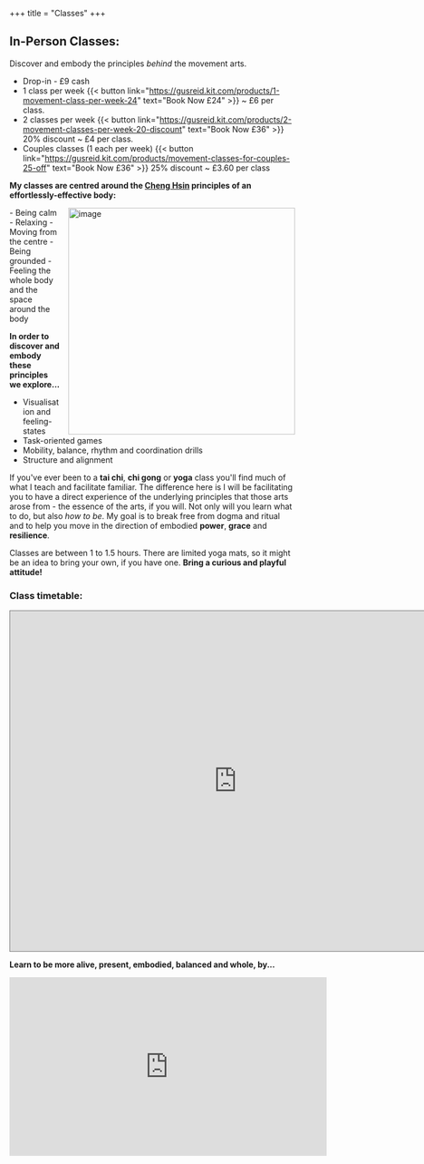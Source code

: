 +++
title = "Classes"
+++


## In-Person Classes: 
Discover and embody the principles *behind* the movement arts. 
- Drop-in - £9 cash
- 1 class per week {{< button link="https://gusreid.kit.com/products/1-movement-class-per-week-24" text="Book Now £24" >}} ~ £6 per class.
- 2 classes per week {{< button link="https://gusreid.kit.com/products/2-movement-classes-per-week-20-discount" text="Book Now £36" >}} 20% discount ~ £4 per class.
- Couples classes (1 each per week)  {{< button link="https://gusreid.kit.com/products/movement-classes-for-couples-25-off" text="Book Now £36" >}} 25% discount ~ £3.60 per class
  
**My classes are centred around the [Cheng Hsin](https://chenghsin.com/) principles of an effortlessly-effective body:**
<div class="article__head" style="">
    <img src="/images/couldrenclass.jpg" alt="image" height="400px" width="400px" style="float: right; margin-left: 15px;">
</div>
- Being calm
- Relaxing
- Moving from the centre
- Being grounded
- Feeling the whole body and the space around the body

**In order to discover and embody these principles we explore...**
- Visualisation and feeling-states
- Task-oriented games
- Mobility, balance, rhythm and coordination drills
- Structure and alignment

If you've ever been to a **tai chi**, **chi gong** or **yoga** class you'll find much of what I teach and facilitate familiar. The difference here is I will be facilitating you to have a direct experience of the underlying principles that those arts arose from - the essence of the arts, if you will. Not only will you learn what to do, but also *how to be*. My goal is to break free from dogma and ritual and to help you move in the direction of embodied **power**, **grace** and **resilience**. 

Classes are between 1 to 1.5 hours.
There are limited yoga mats, so it might be an idea to bring your own, if you have one. 
**Bring a curious and playful attitude!**
### Class timetable:
<div class="post-video">
  <div class="post-video__wrap">
   <iframe src="https://calendar.google.com/calendar/embed?height=600&wkst=1&bgcolor=%23fd7b33&ctz=Europe%2FLondon&showPrint=0&showTitle=0&src=Z3VzdG9qaWppamlAZ21haWwuY29t&src=YWRkcmVzc2Jvb2sjY29udGFjdHNAZ3JvdXAudi5jYWxlbmRhci5nb29nbGUuY29t&src=YTExYWYyZWZlZWMzOTkxMGJlY2EzODUxZTMzZDU4Yjc1MGE3Njk1MGQzMjA1ZjQ0MjE2NTZlMmEyMGRkYzhmZkBncm91cC5jYWxlbmRhci5nb29nbGUuY29t&color=%237CB342&color=%23F6BF26&color=%23F09300" style="border:solid 1px #777" width="800" height="600" frameborder="0" scrolling="no"></iframe>
  </div>
</div>


**Learn to be more alive, present, embodied, balanced and whole, by...**

<iframe width="560" height="315" src="https://www.youtube.com/embed/bZr7jFNkBz0?si=Uxc1CQXQgf_n-NrY" title="YouTube video player" frameborder="0" allow="accelerometer; autoplay; clipboard-write; encrypted-media; gyroscope; picture-in-picture; web-share" allowfullscreen></iframe>







